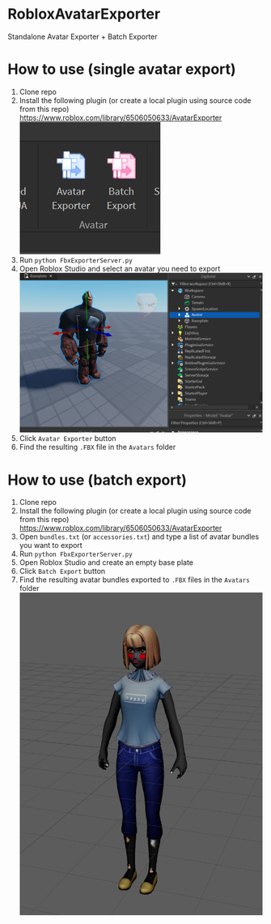 # RobloxAvatarExporter

Standalone Avatar Exporter + Batch Exporter


# How to use (single avatar export)

1. Clone repo
2. Install the following plugin (or create a local plugin using source code from this repo)  
   https://www.roblox.com/library/6506050633/AvatarExporter  
   ![alt tag](https://raw.githubusercontent.com/SergeyMakeev/RobloxAvatarExporter/master/pics/plugin.png)
4. Run `python FbxExporterServer.py`
5. Open Roblox Studio and select an avatar you need to export  
   ![alt tag](https://raw.githubusercontent.com/SergeyMakeev/RobloxAvatarExporter/master/pics/select_avatar.png)
6. Click `Avatar Exporter` button
7. Find the resulting `.FBX` file in the `Avatars` folder

# How to use (batch export)

1. Clone repo
2. Install the following plugin (or create a local plugin using source code from this repo)  
   https://www.roblox.com/library/6506050633/AvatarExporter
3. Open `bundles.txt` (or `accessories.txt`) and type a list of avatar bundles you want to export
4. Run `python FbxExporterServer.py`
5. Open Roblox Studio and create an empty base plate
6. Click `Batch Export` button
7. Find the resulting avatar bundles exported to `.FBX` files in the `Avatars` folder
   ![alt tag](https://raw.githubusercontent.com/SergeyMakeev/RobloxAvatarExporter/master/pics/fbx_avatar.png)
   
